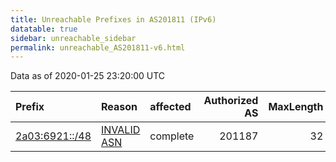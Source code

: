 ```yaml
---
title: Unreachable Prefixes in AS201811 (IPv6)
datatable: true
sidebar: unreachable_sidebar
permalink: unreachable_AS201811-v6.html
---
```


Data as of 2020-01-25 23:20:00 UTC


<div class="datatable-begin"></div>

| Prefix                                                 | Reason                                                                                                 | affected   |   Authorized AS |   MaxLength | Anchor                                         |   unreachable /48s |
|:-------------------------------------------------------|:-------------------------------------------------------------------------------------------------------|:-----------|----------------:|------------:|:-----------------------------------------------|-------------------:|
| [2a03:6921::/48](https://stat.ripe.net/2a03:6921::/48) | [INVALID ASN](https://rpki-validator.ripe.net/announcement-preview?asn=AS201811&prefix=2a03:6921::/48) | complete   |          201187 |          32 | [RIPE](unreachable_RIPE_NCC_RPKI_Root-v6.html) |                  1 |

<div class="datatable-end"></div>